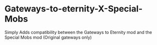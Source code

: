 # Gateways-to-eternity-X-Special-Mobs
Simply Adds compatibility between the Gateways to Eternity mod and the Special Mobs mod (Original gateways only)

